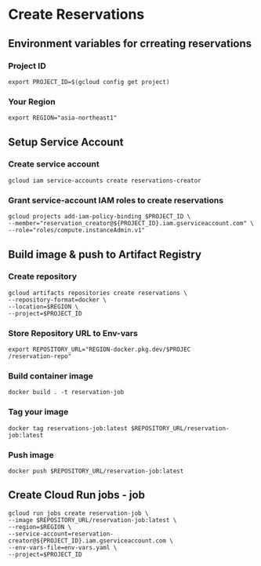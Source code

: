 # Create Reservations
## Environment variables for crreating reservations
### Project ID
```
export PROJECT_ID=$(gcloud config get project)
```

### Your Region
```
export REGION="asia-northeast1"
```

## Setup Service Account
### Create service account
```
gcloud iam service-accounts create reservations-creator
```
### Grant service-account IAM roles to create reservations
```
gcloud projects add-iam-policy-binding $PROJECT_ID \
--member="reservation_creator@${PROJECT_ID}.iam.gserviceaccount.com" \
--role="roles/compute.instanceAdmin.v1"
```
## Build image & push to Artifact Registry
### Create repository
```
gcloud artifacts repositories create reservations \
--repository-format=docker \
--location=$REGION \
--project=$PROJECT_ID
```

### Store Repository URL to Env-vars
```
export REPOSITORY_URL="REGION-docker.pkg.dev/$PROJEC
/reservation-repo"
```

### Build container image
```
docker build . -t reservation-job
```

### Tag your image
```
docker tag reservations-job:latest $REPOSITORY_URL/reservation-job:latest
```

### Push image
```
docker push $REPOSITORY_URL/reservation-job:latest
```

## Create Cloud Run jobs - job
```
gcloud run jobs create reservation-job \
--image $REPOSITORY_URL/reservation-job:latest \
--region=$REGION \
--service-account=reservation-creator@${PROJECT_ID}.iam.gserviceaccount.com \
--env-vars-file=env-vars.yaml \
--project=$PROJECT_ID
```